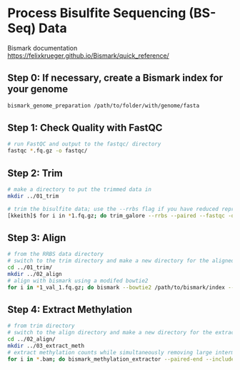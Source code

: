 
# Process Bisulfite Sequencing (BS-Seq) Data

Bismark documentation <https://felixkrueger.github.io/Bismark/quick_reference/>

## Step 0: If necessary, create a Bismark index for your genome

```bash
bismark_genome_preparation /path/to/folder/with/genome/fasta
```

## Step 1: Check Quality with FastQC

```bash
# run FastQC and output to the fastqc/ directory
fastqc *.fq.gz -o fastqc/
```
## Step 2: Trim

```bash
# make a directory to put the trimmed data in
mkdir ../01_trim

# trim the bisulfite data; use the --rrbs flag if you have reduced representation data, included in the example below
[kkeith]$ for i in *1.fq.gz; do trim_galore --rrbs --paired --fastqc -q 30 --illumina --output ../01_trim $i ${i/1.fq.gz/2.fq.gz}; done
```

## Step 3: Align

```bash
# from the RRBS data directory
# switch to the trim directory and make a new directory for the aligned files
cd ../01_trim/
mkdir ../02_align
# align with bismark using a modifed bowtie2
for i in *1_val_1.fq.gz; do bismark --bowtie2 /path/to/bismark/index --output ../02_align -1 $i -2 ${i/1_val_1.fq.gz/2_val_2.fq.gz}; done
```

## Step 4: Extract Methylation

```bash
# from trim directory
# switch to the align directory and make a new directory for the extracted files
cd ../02_align/
mkdir ../03_extract_meth
# extract methylation counts while simultaneously removing large intermediate files
for i in *.bam; do bismark_methylation_extractor --paired-end --include_overlap --bedGraph --output ../03_extract_meth $i; rm -f ../03_extract_meth/CHG_OB_${i/.bam/.txt} ../03_extract_meth/CHG_OT_${i/.bam/.txt} ../03_extract_meth/CHH_OB_${i/.bam/.txt} ../03_extract_meth/CHH_OT_${i/.bam/.txt} ../03_extract_meth/CpG_OB_${i/.bam/.txt} ../03_extract_meth/CpG_OT_${i/.bam/.txt}; done
```













